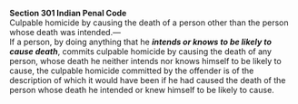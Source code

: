 **Section 301 Indian Penal Code** <br/>
Culpable homicide by causing the death of a person other than the person whose death was intended.—</br>
If a person, by doing anything that he ***intends or knows to be likely to cause death***, commits culpable homicide by causing the death of any person, whose death he neither intends nor knows himself to be likely to cause, the culpable homicide committed by the offender is of the description of which it would have been if he had caused the death of the person whose death he intended or knew himself to be likely to cause.
